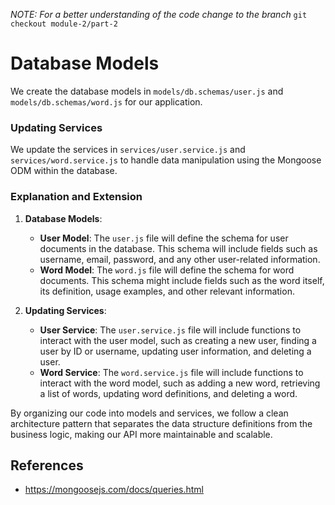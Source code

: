 _NOTE: For a better understanding of the code change to the branch_ `git checkout module-2/part-2`

# Database Models

We create the database models in `models/db.schemas/user.js` and `models/db.schemas/word.js` for our application.

### Updating Services

We update the services in `services/user.service.js` and `services/word.service.js` to handle data manipulation using the Mongoose ODM within the database.

### Explanation and Extension

1. **Database Models**:
   - **User Model**: The `user.js` file will define the schema for user documents in the database. This schema will include fields such as username, email, password, and any other user-related information.
   - **Word Model**: The `word.js` file will define the schema for word documents. This schema might include fields such as the word itself, its definition, usage examples, and other relevant information.

2. **Updating Services**:
   - **User Service**: The `user.service.js` file will include functions to interact with the user model, such as creating a new user, finding a user by ID or username, updating user information, and deleting a user.
   - **Word Service**: The `word.service.js` file will include functions to interact with the word model, such as adding a new word, retrieving a list of words, updating word definitions, and deleting a word.

By organizing our code into models and services, we follow a clean architecture pattern that separates the data structure definitions from the business logic, making our API more maintainable and scalable.

## References

- https://mongoosejs.com/docs/queries.html